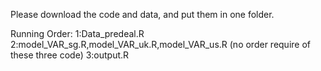 Please download the code and data, and put them in one folder.

Running Order:
1:Data_predeal.R
2:model_VAR_sg.R,model_VAR_uk.R,model_VAR_us.R  (no order require of these three code)
3:output.R
